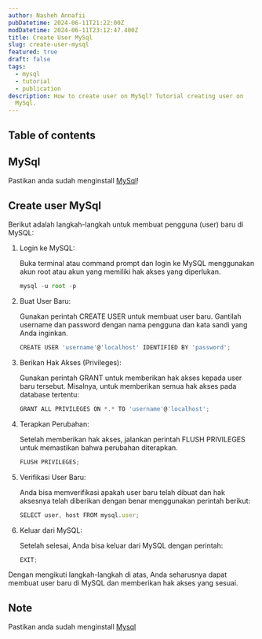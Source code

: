 ```yaml
---
author: Nasheh Annafii
pubDatetime: 2024-06-11T21:22:00Z
modDatetime: 2024-06-11T23:12:47.400Z
title: Create User MySql
slug: create-user-mysql
featured: true
draft: false
tags:
  - mysql
  - tutorial
  - publication
description: How to create user on MySql? Tutorial creating user on
  MySql.
---
```


## Table of contents

## MySql

Pastikan anda sudah menginstall [MySql](/posts/install-mysql)!

## Create user MySql

Berikut adalah langkah-langkah untuk membuat pengguna (user) baru di MySQL:

1. Login ke MySQL:

   Buka terminal atau command prompt dan login ke MySQL menggunakan akun root atau akun yang memiliki hak akses yang diperlukan.

   ```ts
   mysql -u root -p
   ```

2. Buat User Baru:

   Gunakan perintah CREATE USER untuk membuat user baru. Gantilah username dan password dengan nama pengguna dan kata sandi yang Anda inginkan.

   ```ts
   CREATE USER 'username'@'localhost' IDENTIFIED BY 'password';
   ```

3. Berikan Hak Akses (Privileges):

   Gunakan perintah GRANT untuk memberikan hak akses kepada user baru tersebut. Misalnya, untuk memberikan semua hak akses pada database tertentu:

   ```ts
   GRANT ALL PRIVILEGES ON *.* TO 'username'@'localhost';
   ```

<!-- 4. Jika Anda ingin memberikan hak akses hanya pada beberapa perintah, Anda bisa spesifik:

    ```ts
    GRANT SELECT, INSERT, UPDATE, DELETE ON database_name.* TO 'username'@'localhost'; -->

4. Terapkan Perubahan:

   Setelah memberikan hak akses, jalankan perintah FLUSH PRIVILEGES untuk memastikan bahwa perubahan diterapkan.

   ```ts
   FLUSH PRIVILEGES;
   ```

5. Verifikasi User Baru:

   Anda bisa memverifikasi apakah user baru telah dibuat dan hak aksesnya telah diberikan dengan benar menggunakan perintah berikut:

   ```ts
   SELECT user, host FROM mysql.user;
   ```

6. Keluar dari MySQL:

   Setelah selesai, Anda bisa keluar dari MySQL dengan perintah:

   ```ts
   EXIT;
   ```

Dengan mengikuti langkah-langkah di atas, Anda seharusnya dapat membuat user baru di MySQL dan memberikan hak akses yang sesuai.

## Note

Pastikan anda sudah menginstall [Mysql](/posts/install-mysql)
